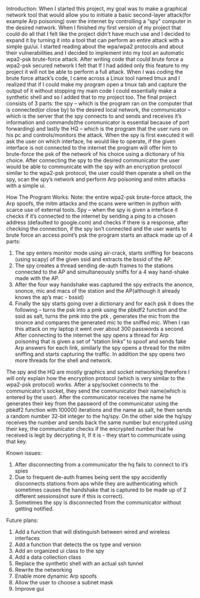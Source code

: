 Introduction:
When I started this project, my goal was to make a graphical network tool that would allow you to initiate a basic second-layer attack(for example Arp poisoning) over the internet by controlling a “spy” computer in the desired network. When I finished my first version of my project that could do all that I felt like the project didn’t have much use and I decided to expand it by turning it into a tool that can perform an entire attack with a simple gui/ui. I started reading about the wpa/wpa2 protocols and about their vulnerabilities and I decided to implement into my tool an automatic wpa2-psk brute-force attack. 
After writing code that could brute force a wpa2-psk secured network I felt that If I had added only this feature to my project it will not be able to perform a full attack. When I was coding the brute force attack’s code, I came across a Linux tool named tmux and I realized that if I could make my program open a tmux tab and capture the output of it without stopping my main code I could essentially make a synthetic shell and so I added that to my project too.
The final project consists of 3 parts: the spy – which is the program ran on the computer that is connected(or close by) to the desired local network, the communicator – which is the server that the spy connects to and sends and receives it’s information and commands(the communicator is essential because of port forwarding) and lastly the HQ – which is the program that the user runs on his pc and controls/monitors the attack. When the spy is first executed it will ask the user on which interface, he would like to operate, if the given interface is not connected to the internet the program will offer him to brute-force the psk of the network of his choice using a dictionary of his choice. After connecting the spy to the desired communicator the user would be able to communicate with the spy with an encryption protocol similar to the wpa2-psk protocol, the user could then operate a shell on the spy, scan the spy’s network and perform Arp poisoning and mitm attacks with a simple ui.

How The Program Works:
Note: the entire wpa2-psk brute-force attack, the Arp spoofs, the mitm attacks and the scans were written in python with scarce use of external tools.
Spy – when the spy is given a interface it checks if it’s connected to the internet by sending a ping to a chosen address (defaulted to google.com) and checks if there is a response, after checking the connection, if the spy isn’t connected and the user wants to brute force an access point’s psk the program starts an attack made up of 4 parts:
1.	The spy enters monitor mode using air-crack, starts sniffing for beacons (using scapy) of the given ssid and extracts the bssid of the AP.
2.	The spy creates a thread sending de-auth frames to the stations connected to the AP and simultaneously sniffs  for a 4 way hand-shake made with the AP.
3.	After the four way handshake was captured the spy extracts the anonce, snonce, mic and macs of the station and the AP(although it already knows the ap’s mac - bssid)
4.	Finally the spy starts going over a dictionary and for each psk it does the following – turns the psk into a pmk using the pbkdf2 function and the ssid as salt,  turns the pmk into the ptk , generates the mic from the snonce and compares the generated mic to the sniffed mic.
When I ran this attack on my laptop it went over about 300 passwords a second.
After connecting to the internet the spy opens a thread for Arp poisoning that is given a set of “station links”  to spoof and sends fake Arp answers for each link, similarly the spy opens a thread for the mitm sniffing and starts capturing the traffic. In addition the spy opens two more threads for the shell and network.

The spy and the HQ are mostly graphics and socket networking therefore I will only explain how the encryption protocol (which is very similar to the wpa2-psk protocol) works. 
After a spy/socket connects to the communicator’s socket, they send the communicator their name(which is entered by the user). After the communicator receives the name he generates their key from the password of the communicator using the pbkdf2 function with 100000 iterations and the name as salt, he then sends a random number 32-bit  integer to the hq/spy. On the other side the hq/spy receives the number and sends back the same number but encrypted using their key, the communicator checks if the encrypted number that he received is legit by decrypting it, If it is - they start to communicate using that key.

Known issues:
1.	After disconnecting from a communicator the hq fails to connect to it’s spies
2.	Due to frequent de-auth frames being sent the spy accidently disconnects stations from aps while they are authenticating which sometimes causes the handshake that is captured to be made up of 2 different sessions(not sure if this is correct).
3.	Sometimes the spy is disconnected from the communicator without getting notified.


Future plans: 
1.	Add a function that will distinguish between wired and wireless interfaces
2.	Add a function that detects the os type and version
3.	Add an organized ui class to the spy
4.	Add a data collection class
5.	Replace the synthetic shell with an actual ssh tunnel
6.	Rewrite the networking
7.	Enable more dynamic Arp spoofs
8.	Allow the user to choose a subnet mask
9.	Improve gui
